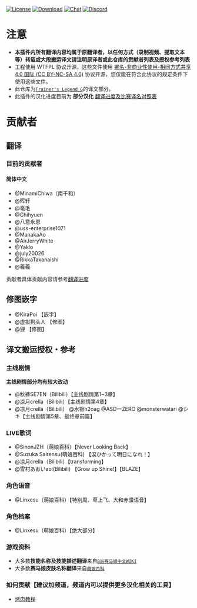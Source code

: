 [![License](https://mirrors.creativecommons.org/presskit/buttons/88x31/svg/by-nc-sa.svg)](https://creativecommons.org/licenses/by-nc-sa/4.0/deed.zh)
[![Download](https://img.shields.io/github/v/release/MinamiChiwa/umamusume-localify-zh-CN?color=blue&logoColor=white&label=Download&logo=DocuSign)](https://github.com/MinamiChiwa/Trainers-Legend-G/releases/latest)
[![Chat](https://img.shields.io/badge/Join-QQ%E9%A2%91%E9%81%93-blue?logo=tencent-qq&logoColor=white)](https://qun.qq.com/qqweb/qunpro/share?_wv=3&_wwv=128&inviteCode=1olqdK&from=246610&biz=ka)
[![Discord](https://img.shields.io/discord/973208860217200653?color=blue&label=Discord&logo=Discord&logoColor=white)](https://discord.com/invite/TBCSv5hU69)
# 注意

- **本插件内所有翻译内容均属于原翻译者，以任何方式（录制视频、提取文本等）转载或大段搬运译文请注明原译者或此仓库的贡献者列表及授权参考列表**
- 工程使用 WTFPL 协议开源，这些文件使用 [署名-非商业性使用-相同方式共享 4.0 国际 (CC BY-NC-SA 4.0)](https://creativecommons.org/licenses/by-nc-sa/4.0/deed.zh) 协议开源，您仅能在符合此协议的规定条件下使用这些文件。
- 此仓库为[`Trainer's Legend G`](https://github.com/MinamiChiwa/Trainers-Legend-G)的译文部分。
- 此插件的汉化进度目前为 **部分汉化**
[翻译进度及比赛译名对照表](http://docs.qq.com/sheet/DYkFFZVJudWxTa1Vq)

# 贡献者

## 翻译

### 目前的贡献者

#### 简体中文

- @MinamiChiwa（南千和）
- @晖轩
- @毫毛
- @Chihyuen
- @八意永恩
- @uss-enterprise1071
- @ManakaAo
- @AirJerryWhite
- @Yaklo
- @july20026
- @RikkaTakanaishi
- @羲羲

贡献者具体贡献内容请参考[翻译进度](http://docs.qq.com/sheet/DYkFFZVJudWxTa1Vq)

## 修图嵌字

- @KiraPoi 【嵌字】
- @虚拟狗头人 【修图】
- @狸 【修图】

## 译文搬运授权・参考

### 主线剧情

**主线剧情部分均有较大改动**

- @秋裤SE7EN（Bilibili）【主线剧情第1~3章】
- @凉月crella（Bilibili）【主线剧情第4章】
- @凉月crella（Bilibili） @水银h2oag @ASD一ZERO @monsterwatari @シキ【主线剧情第5章、最终章前篇】

### LIVE歌词

- @SinonJZH（萌娘百科）【Never Looking Back】
- @Suzuka Sairensu(萌娘百科) 【涙ひかって明日になれ！】
- @凉月crella（Bilibili）【transforming】
- @雪村あおいaoi(Bilibili) 【Grow up Shine!】【BLAZE】

### 角色语音

- @Linxesu（萌娘百科）【特别周、草上飞、大和赤骥语音】

### 角色档案

- @Linxesu（萌娘百科）【绝大部分】

### 游戏资料

- 大多数**技能名称及技能描述翻译**来自[`B站赛马娘中文WIKI`](https://wiki.biligame.com/umamusume/%E6%8A%80%E8%83%BD%E9%80%9F%E6%9F%A5%E8%A1%A8)
- 大多数**赛马娘皮肤名称翻译**来自[`萌娘百科`](https://zh.moegirl.org.cn/%E8%B5%9B%E9%A9%AC%E5%A8%98_Pretty_Derby/%E8%AF%91%E5%90%8D%E5%AF%B9%E7%85%A7%E8%A1%A8)



### 如何贡献【建议加频道，频道内可以提供更多汉化相关的工具】

- [烤肉教程](https://docs.qq.com/doc/DYk1Ia3h4UHRocGVJ)
